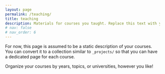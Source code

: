 ```yaml
---
layout: page
permalink: /teaching/
title: teaching
description: Materials for courses you taught. Replace this text with your description.
# nav: false
# nav_order: 6
---
```


For now, this page is assumed to be a static description of your courses. You can convert it to a collection similar to `_projects/` so that you can have a dedicated page for each course.

Organize your courses by years, topics, or universities, however you like!
